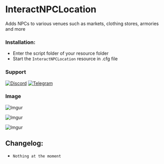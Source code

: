 # InteractNPCLocation
Adds NPCs to various venues such as markets, clothing stores, armories and more

### Installation:
- Enter the script folder of your resource folder
- Start the `InteractNPCLocation` resource in .cfg file

### Support
[![Discord](https://i.imgur.com/9GFVWqX.png)](https://discord.gg/Ev9WBKy) [![Telegram](https://i.imgur.com/RcZ4ALP.png)](https://t.me/Dracke)

### Image

![Imgur](https://i.imgur.com/YS8Vv2K.png)

![Imgur](https://i.imgur.com/fY2PCFh.png)

![Imgur](https://i.imgur.com/fMLcxdt.png)

## Changelog:
- `Nothing at the moment`
